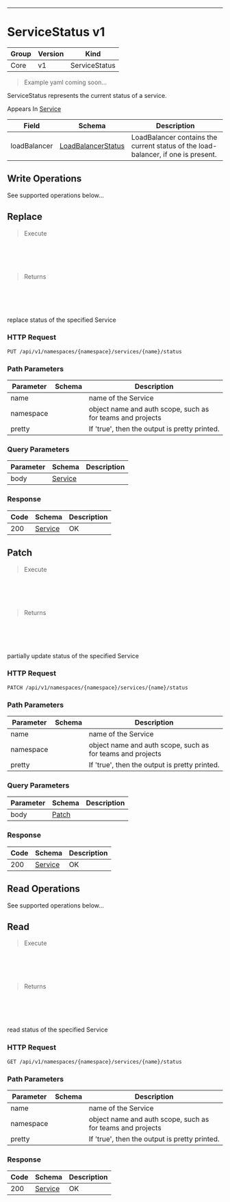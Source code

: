 

-----------
# ServiceStatus v1

Group        | Version     | Kind
------------ | ---------- | -----------
Core | v1 | ServiceStatus







> Example yaml coming soon...


ServiceStatus represents the current status of a service.

<aside class="notice">
Appears In <a href="#service-v1">Service</a> </aside>

Field        | Schema     | Description
------------ | ---------- | -----------
loadBalancer | [LoadBalancerStatus](#loadbalancerstatus-v1) | LoadBalancer contains the current status of the load-balancer, if one is present.





## <strong>Write Operations</strong>

See supported operations below...

## Replace

> Execute

```shell



```



```yaml



```

> Returns

```shell



```


```yaml



```



replace status of the specified Service

### HTTP Request

`PUT /api/v1/namespaces/{namespace}/services/{name}/status`

### Path Parameters

Parameter    | Schema     | Description
------------ | ---------- | -----------
name |  | name of the Service
namespace |  | object name and auth scope, such as for teams and projects
pretty |  | If 'true', then the output is pretty printed.

### Query Parameters

Parameter    | Schema     | Description
------------ | ---------- | -----------
body | [Service](#service-v1) | 

### Response

Code         | Schema     | Description
------------ | ---------- | -----------
200 | [Service](#service-v1) | OK


## Patch

> Execute

```shell



```



```yaml



```

> Returns

```shell



```


```yaml



```



partially update status of the specified Service

### HTTP Request

`PATCH /api/v1/namespaces/{namespace}/services/{name}/status`

### Path Parameters

Parameter    | Schema     | Description
------------ | ---------- | -----------
name |  | name of the Service
namespace |  | object name and auth scope, such as for teams and projects
pretty |  | If 'true', then the output is pretty printed.

### Query Parameters

Parameter    | Schema     | Description
------------ | ---------- | -----------
body | [Patch](#patch-unversioned) | 

### Response

Code         | Schema     | Description
------------ | ---------- | -----------
200 | [Service](#service-v1) | OK



## <strong>Read Operations</strong>

See supported operations below...

## Read

> Execute

```shell



```



```yaml



```

> Returns

```shell



```


```yaml



```



read status of the specified Service

### HTTP Request

`GET /api/v1/namespaces/{namespace}/services/{name}/status`

### Path Parameters

Parameter    | Schema     | Description
------------ | ---------- | -----------
name |  | name of the Service
namespace |  | object name and auth scope, such as for teams and projects
pretty |  | If 'true', then the output is pretty printed.


### Response

Code         | Schema     | Description
------------ | ---------- | -----------
200 | [Service](#service-v1) | OK




